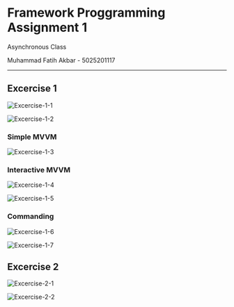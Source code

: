 # Framework Proggramming Assignment 1

Asynchronous Class

Muhammad Fatih Akbar - 5025201117

----

## Excercise 1

![Excercise-1-1](https://user-images.githubusercontent.com/91055098/223932924-1313e767-9e93-47c0-855a-72cf7237005f.png)

![Excercise-1-2](https://user-images.githubusercontent.com/91055098/223932938-46f6cf7c-3a47-41e6-a21e-e27456213db2.png)

### Simple MVVM

![Excercise-1-3](https://user-images.githubusercontent.com/91055098/223932968-07edae6b-c3b9-45a7-8563-5a5d1b8cdd68.png)

### Interactive MVVM

![Excercise-1-4](https://user-images.githubusercontent.com/91055098/223932992-070151e4-ada3-4bd8-b3c5-d89d3dbfd7a6.png)

![Excercise-1-5](https://user-images.githubusercontent.com/91055098/223933003-b2bb77ae-638d-4aa0-94e1-df9efeda587d.png)

### Commanding

![Excercise-1-6](https://user-images.githubusercontent.com/91055098/223933061-791ec675-de85-4a3d-ba50-931ab0f128b5.png)

![Excercise-1-7](https://user-images.githubusercontent.com/91055098/223933076-66b884fd-1fc5-4191-a643-fafa04479eb9.png)

## Excercise 2

![Excercise-2-1](https://user-images.githubusercontent.com/91055098/223933101-96a68baa-9d6c-49a1-b407-85dcaef81358.png)

![Excercise-2-2](https://user-images.githubusercontent.com/91055098/223933120-24398fa2-fc2b-46ae-8bc4-dd67be928c1b.png)
